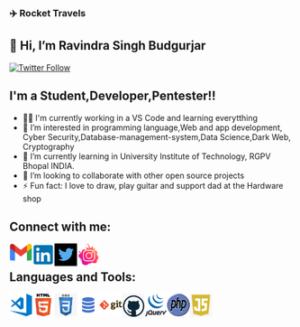 ### ✈️ Rocket Travels

## 👋 Hi, I’m Ravindra Singh Budgurjar

[![Twitter Follow](https://img.shields.io/twitter/follow/bad___rat_404?color=1DA1F2&logo=twitter&style=for-the-badge)](https://twitter.com/intent/follow?screen_name=bad___rat_404)

## I'm a Student,Developer,Pentester!!
- 👨‍🎓 I'm currently working in a VS Code and learning everytthing
- 👀 I’m interested in programming language,Web and app development, Cyber Security,Database-management-system,Data Science,Dark Web, Cryptography 
- 🌱 I’m currently learning in University Institute of Technology, RGPV Bhopal INDIA.
- 💞️ I’m looking to collaborate with other open source projects
- ⚡ Fun fact: I love to draw, play guitar and support dad at the Hardware shop
## Connect with me:

[<img align="left" src="./README/gmail.png" alt="" width="40px" />][gmail]
[<img align="left" src="./README/link.png" alt="" width="40px" />][linkedin]
[<img align="left" src="./README/twitter.png" width ="40px"/>][twitter]
[<img align="left" src="./README/instagram.png" alt="" width="40px" />][instagram]
<br />

## Languages and Tools:
<img align="left" alt="Visual Studio Code" width="40px" src="./README/visual-studio-code.png" />
<img align="left" alt="HTML5" width="40px" src="./README/html5.png" />
<img align="left" alt="CSS3" width="40px" src="./README/css.png" />
<img align="left" alt="MySQL" width="40px" src="./README/sql.png" />
<img align="left" alt="Git" width="40px" src="./README/git.png" />
<img align="left" alt="GitHub" width="40px" src="./README/github.png" />
<img align="left" alt="JQuery" width="40px" background="white" src="./README/jquery-logo-png--800.gif" />
<img align="left" vertical-aline="center" alt="PHP" width="40px" height="40px" src="./README/PHP_logo.png" />
<img align="left" alt="JavaScript" width="40px" src="./README/js.png" />
<br />


<br />
<br />

[linkedin]: https://www.linkedin.com/in/ravindra-singh-budgurjar-382914191/
[instagram]: https://www.instagram.com/bad___rat/
[gmail]: mailto:unknowntester404@protonmail.com
[twitter]: https://twitter.com/bad___rat_404
